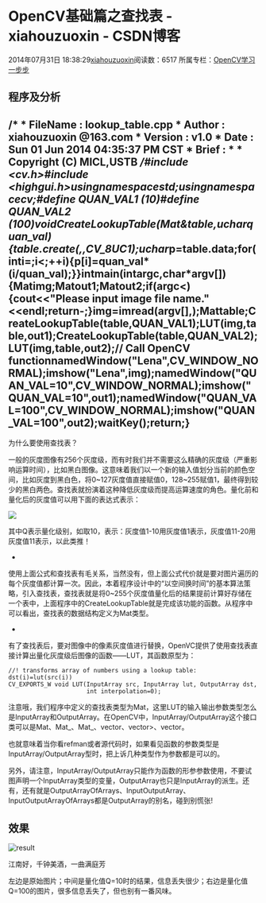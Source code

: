 # OpenCV基础篇之查找表 - xiahouzuoxin - CSDN博客





2014年07月31日 18:38:29[xiahouzuoxin](https://me.csdn.net/xiahouzuoxin)阅读数：6517
所属专栏：[OpenCV学习一步步](https://blog.csdn.net/column/details/zx-opencv.html)









## 程序及分析

/* * FileName : lookup_table.cpp * Author   : xiahouzuoxin @163.com * Version  : v1.0 * Date     : Sun 01 Jun 2014 04:35:37 PM CST * Brief    :  *  * Copyright (C) MICL,USTB */#include <cv.h>#include <highgui.h>usingnamespacestd;usingnamespacecv;#define QUAN_VAL1          (10)#define QUAN_VAL2          (100)voidCreateLookupTable(Mat&table,ucharquan_val){table.create(,,CV_8UC1);uchar*p=table.data;for(inti=;i<;++i){p[i]=quan_val*(i/quan_val);}}intmain(intargc,char*argv[]){Matimg;Matout1;Matout2;if(argc<){cout<<"Please input image file name."<<endl;return-;}img=imread(argv[],);Mattable;CreateLookupTable(table,QUAN_VAL1);LUT(img,table,out1);CreateLookupTable(table,QUAN_VAL2);LUT(img,table,out2);// Call OpenCV functionnamedWindow("Lena",CV_WINDOW_NORMAL);imshow("Lena",img);namedWindow("QUAN_VAL=10",CV_WINDOW_NORMAL);imshow("QUAN_VAL=10",out1);namedWindow("QUAN_VAL=100",CV_WINDOW_NORMAL);imshow("QUAN_VAL=100",out2);waitKey();return;}
- 
为什么要使用查找表？

一般的灰度图像有256个灰度级，而有时我们并不需要这么精确的灰度级（严重影响运算时间），比如黑白图像。这意味着我们以一个新的输入值划分当前的颜色空间，比如灰度到黑白色，将0~127灰度值直接赋值0，128~255赋值1，最终得到较少的黑白两色。查找表就扮演着这种降低灰度级而提高运算速度的角色。量化前和量化后的灰度值可以用下面的表达式表示：

![](https://camo.githubusercontent.com/71169beedd16dce3a70892bff08a609dea5caa1a/687474703a2f2f7777772e666f726b6f73682e636f6d2f6d6174687465782e6367693f253230253543736d616c6c253230495f253742253543746578742537426e65772537442537443d25354366726163253742495f253742253543746578742537426f6c64253744253744253744253742512537442a51)

其中Q表示量化级别，如取10，表示：灰度值1-10用灰度值1表示，灰度值11-20用灰度值11表示，以此类推！

- 
使用上面公式和查找表有毛关系，当然没有，但上面公式代价就是要对图片遍历的每个灰度值都计算一次。因此，本着程序设计中的“以空间换时间”的基本算法策略，引入查找表，查找表就是将0~255个灰度值量化后的结果提前计算好存储在一个表中，上面程序中的CreateLookupTable就是完成该功能的函数。从程序中可以看出，查找表的数据结构定义为Mat类型。

- 
有了查找表后，要对图像中的像素灰度值进行替换，OpenVC提供了使用查找表直接计算出量化灰度级后图像的函数——LUT，其函数原型为：

```
//! transforms array of numbers using a lookup table: dst(i)=lut(src(i))
CV_EXPORTS_W void LUT(InputArray src, InputArray lut, OutputArray dst,
                      int interpolation=0);
```

注意哦，我们程序中定义的查找表类型为Mat，这里LUT的输入输出参数类型怎么是InputArray和OutputArray。在OpenCV中，InputArray/OutputArray这个接口类可以是Mat、Mat_、Mat_、vector、vector>、vector。

也就意味着当你看refman或者源代码时，如果看见函数的参数类型是InputArray/OutputArray型时，把上诉几种类型作为参数都是可以的。

另外，请注意，InputArray/OutputArray只能作为函数的形参参数使用，不要试图声明一个InputArray类型的变量，OutputArray也只是InputArray的派生。还有，还有就是OutputArrayOfArrays、InputOutputArray、InputOutputArrayOfArrays都是OutputArray的别名，碰到别慌张!


## [](https://github.com/xiahouzuoxin/notes/blob/master/essays/OpenCV%E5%9F%BA%E7%A1%80%E7%AF%87%E4%B9%8B%E6%9F%A5%E6%89%BE%E8%A1%A8.md#%E6%95%88%E6%9E%9C)效果

![result](https://github.com/xiahouzuoxin/notes/raw/master/images/OpenCV%E5%9F%BA%E7%A1%80%E7%AF%87%E4%B9%8B%E6%9F%A5%E6%89%BE%E8%A1%A8/result.png)

江南好，千钟美酒，一曲满庭芳

左边是原始图片；中间是量化值Q=10时的结果，信息丢失很少；右边是量化值Q=100的图片，很多信息丢失了，但也别有一番风味。




